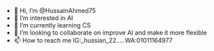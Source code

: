 - 👋 Hi, I’m @HussainAhmed75
- 👀 I’m interested in AI
- 🌱 I’m currently learning CS
- 💞️ I’m looking to collaborate on improve AI and make it more flexible
- 📫 How to reach me IG:_hussian_22.....WA:01011164977

<!---
HussainAhmed75/HussainAhmed75 is a ✨ special ✨ repository because its `README.md` (this file) appears on your GitHub profile.
You can click the Preview link to take a look at your changes.
--->
